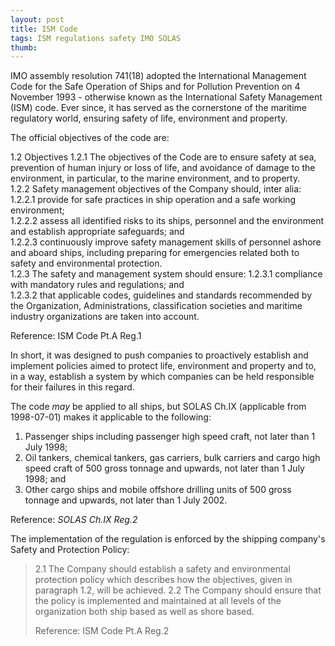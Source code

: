 ```yaml
---
layout: post
title: ISM Code
tags: ISM regulations safety IMO SOLAS
thumb: 
---
```


IMO assembly resolution 741(18) adopted the International Management Code for the Safe Operation of Ships and for Pollution Prevention on 4 November 1993 - otherwise known as the International Safety Management (ISM) code.  Ever since, it has served as the cornerstone of the maritime regulatory world, ensuring safety of life, environment and property.

The official objectives of the code are:

1.2 Objectives
  1.2.1 The objectives of the Code are to ensure safety at sea, prevention of human injury or loss of life, and avoidance of damage to the environment, in particular, to the marine environment, and to property.  
  1.2.2 Safety management objectives of the Company should, inter alia:
    1.2.2.1 provide for safe practices in ship operation and a safe working environment;  
    1.2.2.2     assess all identified risks to its ships, personnel and the environment and establish appropriate safeguards; and  
    1.2.2.3     continuously improve safety management skills of personnel ashore and aboard ships, including preparing for emergencies related both to safety and environmental protection.  
  1.2.3 The safety and management system should ensure:
    1.2.3.1     compliance with mandatory rules and regulations; and  
    1.2.3.2     that applicable codes, guidelines and standards recommended by the Organization, Administrations, classification societies and maritime industry organizations are taken into account.

Reference: ISM Code Pt.A Reg.1


In short, it was designed to push companies to proactively establish and implement policies aimed to protect life, environment and property and to, in a way, establish a system by which companies can be held responsible for their failures in this regard.

The code *may* be applied to all ships, but SOLAS Ch.IX (applicable from 1998-07-01) makes it applicable to the following: 
1. Passenger ships including passenger high speed craft, not later than 1 July 1998;
2. Oil tankers, chemical tankers, gas carriers, bulk carriers and cargo high speed craft of 500 gross tonnage and upwards, not later than 1 July 1998; and
3. Other cargo ships and mobile offshore drilling units of 500 gross tonnage and upwards, not later than 1 July 2002.

Reference: *SOLAS Ch.IX Reg.2*


The implementation of the regulation is enforced by the shipping company's Safety and Protection Policy:
>2.1    The Company should establish a safety and environmental protection policy which describes how the objectives, given in paragraph 1.2, will be achieved.
>2.2    The Company should ensure that the policy is implemented and maintained at all levels of the organization both ship based as well as shore based.
>
>Reference: ISM Code Pt.A Reg.2

